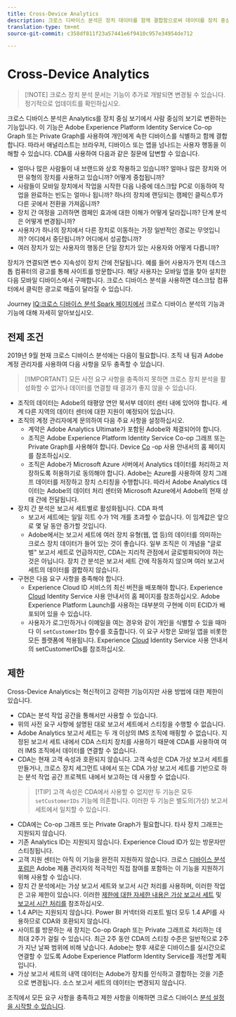 ```yaml
---
title: Cross-Device Analytics
description: 크로스 디바이스 분석은 장치 데이터를 함께 결합함으로써 데이터를 장치 중심의 데이터에서 사람 중심의 데이터로 변경합니다.
translation-type: tm+mt
source-git-commit: c358df811f23a57441e6f9410c957e34954de712

---
```



# Cross-Device Analytics

> [!NOTE] 크로스 장치 분석 문서는 기능이 추가로 개발되면 변경될 수 있습니다. 정기적으로 업데이트를 확인하십시오.

크로스 디바이스 분석은 Analytics를 장치 중심 보기에서 사람 중심의 보기로 변환하는 기능입니다. 이 기능은 Adobe Experience Platform Identity Service Co-op Graph 또는 Private Graph를 사용하여 개인에게 속한 디바이스를 식별하고 함께 결합합니다. 따라서 애널리스트는 브라우저, 디바이스 또는 앱을 넘나드는 사용자 행동을 이해할 수 있습니다. CDA를 사용하여 다음과 같은 질문에 답변할 수 있습니다.

* 얼마나 많은 사람들이 내 브랜드와 상호 작용하고 있습니까? 얼마나 많은 장치와 어떤 유형의 장치를 사용하고 있습니까? 어떻게 중첩됩니까?
* 사람들이 모바일 장치에서 작업을 시작한 다음 나중에 데스크탑 PC로 이동하여 작업을 완료하는 빈도는 얼마나 됩니까? 하나의 장치에 랜딩되는 캠페인 클릭스루가 다른 곳에서 전환을 가져옵니까?
* 장치 간 여정을 고려하면 캠페인 효과에 대한 이해가 어떻게 달라집니까? 단계 분석은 어떻게 변경됩니까?
* 사용자가 하나의 장치에서 다른 장치로 이동하는 가장 일반적인 경로는 무엇입니까? 어디에서 중단됩니까? 어디에서 성공합니까?
* 여러 장치가 있는 사용자의 행동은 단일 장치가 있는 사용자와 어떻게 다릅니까?

장치가 연결되면 변수 지속성이 장치 간에 전달됩니다. 예를 들어 사용자가 먼저 데스크톱 컴퓨터의 광고를 통해 사이트를 방문합니다. 해당 사용자는 모바일 앱을 찾아 설치한 다음 모바일 디바이스에서 구매합니다. 크로스 디바이스 분석을 사용하면 데스크탑 컴퓨터에서 클릭한 광고로 매출이 달라질 수 있습니다.

Journey [IQ:크로스 디바이스 분석 Spark 페이지에서](http://adobe.ly/aacda) 크로스 디바이스 분석의 기능과 기능에 대해 자세히 알아보십시오.

## 전제 조건

2019년 9월 현재 크로스 디바이스 분석에는 다음이 필요합니다. 조직 내 팀과 Adobe 계정 관리자를 사용하여 다음 사항을 모두 충족할 수 있습니다.

> [!IMPORTANT] 모든 사전 요구 사항을 충족하지 못하면 크로스 장치 분석을 활성화할 수 없거나 데이터를 연결할 때 결과가 좋지 않을 수 있습니다.

* 조직의 데이터는 Adobe의 태평양 연안 북서부 데이터 센터 내에 있어야 합니다. 세계 다른 지역의 데이터 센터에 대한 지원이 예정되어 있습니다.
* 조직의 계정 관리자에게 문의하여 다음 주요 사항을 설정하십시오.
   * 계약은 Adobe Analytics Ultimate가 포함된 Adobe와 체결되어야 합니다.
   * 조직은 Adobe Experience Platform Identity Service Co-op 그래프 또는 Private Graph를 사용해야 합니다. Device [Co](https://docs.adobe.com/content/help/en/device-co-op/using/home.html) -op 사용 안내서의 홈 페이지를 참조하십시오.
   * 조직은 Adobe가 Microsoft Azure 서버에서 Analytics 데이터를 처리하고 저장하도록 허용하기로 동의해야 합니다. Adobe는 Azure를 사용하여 장치 그래프 데이터를 저장하고 장치 스티칭을 수행합니다. 따라서 Adobe Analytics 데이터는 Adobe의 데이터 처리 센터와 Microsoft Azure에서 Adobe의 현재 상태 간에 전달됩니다.
* 장치 간 분석은 보고서 세트별로 활성화됩니다. CDA 파섹
   * 보고서 세트에는 일일 히트 수가 1억 개를 초과할 수 없습니다. 이 임계값은 앞으로 몇 달 동안 증가할 것입니다.
   * Adobe에서는 보고서 세트에 여러 장치 유형(웹, 앱 등)의 데이터를 의미하는 크로스 장치 데이터가 들어 있는 것이 좋습니다. 일부 조직은 이 개념을 "글로벌" 보고서 세트로 언급하지만, CDA는 지리적 관점에서 글로벌화되어야 하는 것은 아닙니다. 장치 간 분석은 보고서 세트 간에 작동하지 않으며 여러 보고서 세트의 데이터를 결합하지 않습니다.
* 구현은 다음 요구 사항을 충족해야 합니다.
   * Experience Cloud ID 서비스의 최신 버전을 배포해야 합니다. Experience [Cloud](https://docs.adobe.com/content/help/en/id-service/using/home.html) Identity Service 사용 안내서의 홈 페이지를 참조하십시오. Adobe Experience Platform Launch를 사용하는 대부분의 구현에 이미 ECID가 배포되어 있을 수 있습니다.
   * 사용자가 로그인하거나 이메일을 여는 경우와 같이 개인을 식별할 수 있을 때마다 이 `setCustomerIDs` 함수를 호출합니다. 이 요구 사항은 모바일 앱을 비롯한 모든 플랫폼에 적용됩니다. Experience [Cloud](https://docs.adobe.com/content/help/en/id-service/using/id-service-api/methods/setcustomerids.html) Identity Service 사용 안내서의 setCustomerIDs를 참조하십시오.

## 제한

Cross-Device Analytics는 혁신적이고 강력한 기능이지만 사용 방법에 대한 제한이 있습니다.

* CDA는 분석 작업 공간을 통해서만 사용할 수 있습니다.
* 위의 사전 요구 사항에 설명된 대로 보고서 세트에서 스티칭을 수행할 수 없습니다.
* Adobe Analytics 보고서 세트는 두 개 이상의 IMS 조직에 매핑할 수 없습니다. 지정된 보고서 세트 내에서 CDA 스티치 장치를 사용하기 때문에 CDA를 사용하여 여러 IMS 조직에서 데이터를 연결할 수 없습니다.
* CDA는 현재 고객 속성과 호환되지 않습니다. 고객 속성은 CDA 가상 보고서 세트를 만들거나, 크로스 장치 세그먼트 내에서 또는 CDA 가상 보고서 세트를 기반으로 하는 분석 작업 공간 프로젝트 내에서 보고하는 데 사용할 수 없습니다.
   > [!TIP] 고객 속성은 CDA에서 사용할 수 없지만 두 기능은 모두 `setCustomerIDs` 기능에 의존합니다. 이러한 두 기능은 별도의(가상) 보고서 세트에서 일치할 수 있습니다.
* CDA에는 Co-op 그래프 또는 Private Graph가 필요합니다. 타사 장치 그래프는 지원되지 않습니다.
* 기존 Analytics ID는 지원되지 않습니다. Experience Cloud ID가 있는 방문자만 스티칭됩니다.
* 고객 지원 센터는 아직 이 기능을 완전히 지원하지 않습니다. 크로스 [디바이스 분석 포럼은](https://forums.adobe.com/community/experience-cloud/analytics-cloud/analytics/cross-device-analytics/overview) Adobe 제품 관리자의 적극적인 직접 참여를 포함하는 이 기능을 지원하기 위해 사용할 수 있습니다.
* 장치 간 분석에서는 가상 보고서 세트와 보고서 시간 처리를 사용하며, 이러한 작업은 고유 제한이 있습니다. 이러한 [제한에 대한 자세한 내용은 가상 보고서 세트](../vrs/vrs-about.md) 및 [보고서 시간 처리를](../vrs/vrs-report-time-processing.md) 참조하십시오.
* 1.4 API는 지원되지 않습니다. Power BI 커넥터와 리포트 빌더 모두 1.4 API를 사용하므로 CDA와 호환되지 않습니다.
* 사이트를 방문하는 새 장치는 Co-op Graph 또는 Private 그래프로 처리하는 데 최대 2주가 걸릴 수 있습니다. 최근 2주 동안 CDA의 스티칭 수준은 일반적으로 2주가 지난 날짜 범위에 비해 낮습니다. Adobe는 향후 새로운 디바이스를 실시간으로 연결할 수 있도록 Adobe Experience Platform Identity Service를 개선할 계획입니다.
* 가상 보고서 세트의 내역 데이터는 Adobe가 장치를 인식하고 결합하는 것을 기준으로 변경됩니다. 소스 보고서 세트의 데이터는 변경되지 않습니다.

조직에서 모든 요구 사항을 충족하고 제한 사항을 이해하면 크로스 디바이스 [분석 설정을 시작할 수 있습니다](cda-setup.md).
